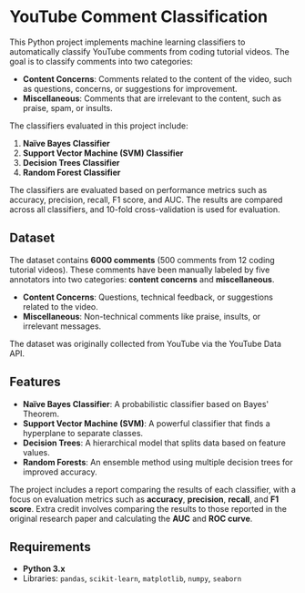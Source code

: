 # YouTube Comment Classification

This Python project implements machine learning classifiers to automatically classify YouTube comments from coding tutorial videos. The goal is to classify comments into two categories:

- **Content Concerns**: Comments related to the content of the video, such as questions, concerns, or suggestions for improvement.
- **Miscellaneous**: Comments that are irrelevant to the content, such as praise, spam, or insults.

The classifiers evaluated in this project include:

1. **Naïve Bayes Classifier**
2. **Support Vector Machine (SVM) Classifier**
3. **Decision Trees Classifier**
4. **Random Forest Classifier**

The classifiers are evaluated based on performance metrics such as accuracy, precision, recall, F1 score, and AUC. The results are compared across all classifiers, and 10-fold cross-validation is used for evaluation.

## Dataset

The dataset contains **6000 comments** (500 comments from 12 coding tutorial videos). These comments have been manually labeled by five annotators into two categories: **content concerns** and **miscellaneous**.

- **Content Concerns**: Questions, technical feedback, or suggestions related to the video.
- **Miscellaneous**: Non-technical comments like praise, insults, or irrelevant messages.

The dataset was originally collected from YouTube via the YouTube Data API.

## Features

- **Naïve Bayes Classifier**: A probabilistic classifier based on Bayes' Theorem.
- **Support Vector Machine (SVM)**: A powerful classifier that finds a hyperplane to separate classes.
- **Decision Trees**: A hierarchical model that splits data based on feature values.
- **Random Forests**: An ensemble method using multiple decision trees for improved accuracy.

The project includes a report comparing the results of each classifier, with a focus on evaluation metrics such as **accuracy**, **precision**, **recall**, and **F1 score**. Extra credit involves comparing the results to those reported in the original research paper and calculating the **AUC** and **ROC curve**.

## Requirements

- **Python 3.x**
- Libraries: `pandas`, `scikit-learn`, `matplotlib`, `numpy`, `seaborn`



